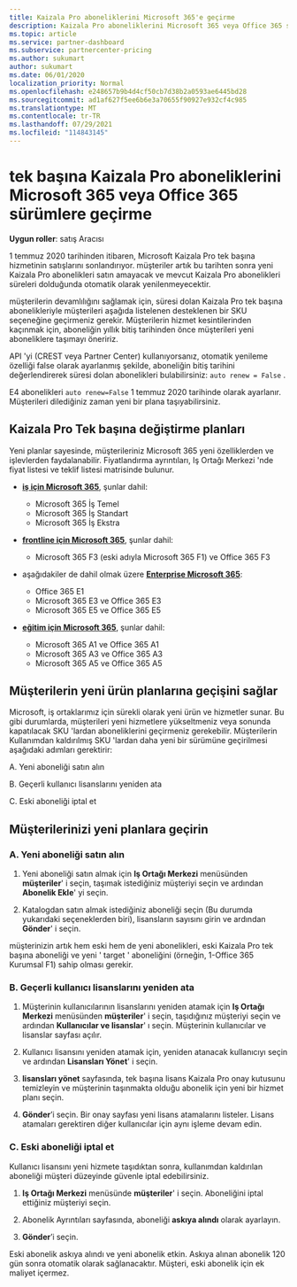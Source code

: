 ```yaml
---
title: Kaizala Pro aboneliklerini Microsoft 365'e geçirme
description: Kaizala Pro aboneliklerini Microsoft 365 veya Office 365 sürümlerine geçirmeyi öğrenin. Müşterilerinizin geçişini hakkında daha fazla bilgi için bu makaleyi okuyun.
ms.topic: article
ms.service: partner-dashboard
ms.subservice: partnercenter-pricing
ms.author: sukumart
author: sukumart
ms.date: 06/01/2020
localization_priority: Normal
ms.openlocfilehash: e248657b9b4d4cf50cb7d38b2a0593ae6445bd28
ms.sourcegitcommit: ad1af627f5ee6b6e3a70655f90927e932cf4c985
ms.translationtype: MT
ms.contentlocale: tr-TR
ms.lasthandoff: 07/29/2021
ms.locfileid: "114843145"
---
```

# <a name="migrate-kaizala-pro-standalone-subscriptions-to-microsoft-365-or-office-365-versions"></a>tek başına Kaizala Pro aboneliklerini Microsoft 365 veya Office 365 sürümlere geçirme

**Uygun roller**: satış Aracısı

1 temmuz 2020 tarihinden itibaren, Microsoft Kaizala Pro tek başına hizmetinin satışlarını sonlandırıyor. müşteriler artık bu tarihten sonra yeni Kaizala Pro abonelikleri satın amayacak ve mevcut Kaizala Pro abonelikleri süreleri dolduğunda otomatik olarak yenilenmeyecektir.

müşterilerin devamlılığını sağlamak için, süresi dolan Kaizala Pro tek başına abonelikleriyle müşterileri aşağıda listelenen desteklenen bir SKU seçeneğine geçirmeniz gerekir. Müşterilerin hizmet kesintilerinden kaçınmak için, aboneliğin yıllık bitiş tarihinden önce müşterileri yeni aboneliklere taşımayı öneririz.

API 'yi (CREST veya Partner Center) kullanıyorsanız, otomatik yenileme özelliği false olarak ayarlanmış şekilde, aboneliğin bitiş tarihini değerlendirerek süresi dolan abonelikleri bulabilirsiniz: `auto renew = False` .

E4 abonelikleri `auto renew=False` 1 temmuz 2020 tarihinde olarak ayarlanır. Müşterileri dilediğiniz zaman yeni bir plana taşıyabilirsiniz.

## <a name="kaizala-pro-standalone-replacement-plans"></a>Kaizala Pro Tek başına değiştirme planları

Yeni planlar sayesinde, müşterileriniz Microsoft 365 yeni özelliklerden ve işlevlerden faydalanabilir. Fiyatlandırma ayrıntıları, Iş Ortağı Merkezi 'nde fiyat listesi ve teklif listesi matrisinde bulunur.

- [**iş için Microsoft 365**](https://www.microsoft.com/microsoft-365/compare-all-microsoft-365-products?&activetab=tab:primaryr2), şunlar dahil:  
   - Microsoft 365 İş Temel
   - Microsoft 365 İş Standart
   - Microsoft 365 İş Ekstra
    
- [**frontline için Microsoft 365**](https://www.microsoft.com/microsoft-365/microsoft-365-enterprise-f3?activetab=pivot:overviewtab), şunlar dahil:
   - Microsoft 365 F3 (eski adıyla Microsoft 365 F1) ve Office 365 F3
    
- aşağıdakiler de dahil olmak üzere [**Enterprise Microsoft 365**](https://www.microsoft.com/microsoft-365/compare-microsoft-365-enterprise-plans): 
   - Office 365 E1
   - Microsoft 365 E3 ve Office 365 E3
   - Microsoft 365 E5 ve Office 365 E5

- [**eğitim için Microsoft 365**](https://www.microsoft.com/education/buy-license/microsoft365), şunlar dahil: 
    - Microsoft 365 A1 ve Office 365 A1
    - Microsoft 365 A3 ve Office 365 A3
    - Microsoft 365 A5 ve Office 365 A5

## <a name="transition-customers-to-new-product-plans"></a>Müşterilerin yeni ürün planlarına geçişini sağlar

Microsoft, iş ortaklarımız için sürekli olarak yeni ürün ve hizmetler sunar. Bu gibi durumlarda, müşterileri yeni hizmetlere yükseltmeniz veya sonunda kapatılacak SKU 'lardan aboneliklerini geçirmeniz gerekebilir. Müşterilerin Kullanımdan kaldırılmış SKU 'lardan daha yeni bir sürümüne geçirilmesi aşağıdaki adımları gerektirir:

A. Yeni aboneliği satın alın

B. Geçerli kullanıcı lisanslarını yeniden ata

C. Eski aboneliği iptal et


## <a name="migrate-your-customers-to-new-plans"></a>Müşterilerinizi yeni planlara geçirin

### <a name="a-purchase-the-new-subscription"></a>A. Yeni aboneliği satın alın

1. Yeni aboneliği satın almak için **Iş Ortağı Merkezi** menüsünden **müşteriler**' i seçin, taşımak istediğiniz müşteriyi seçin ve ardından **Abonelik Ekle**' yi seçin.

2. Katalogdan satın almak istediğiniz aboneliği seçin (Bu durumda yukarıdaki seçeneklerden biri), lisansların sayısını girin ve ardından **Gönder**' i seçin.

müşterinizin artık hem eski hem de yeni abonelikleri, eski Kaizala Pro tek başına aboneliği ve yeni ' target ' aboneliğini (örneğin, 1-Office 365 Kurumsal F1) sahip olması gerekir.

### <a name="b-reassign-current-user-licenses"></a>B. Geçerli kullanıcı lisanslarını yeniden ata

1. Müşterinin kullanıcılarının lisanslarını yeniden atamak için **Iş Ortağı Merkezi** menüsünden **müşteriler**' i seçin, taşıdığınız müşteriyi seçin ve ardından **Kullanıcılar ve lisanslar**' ı seçin. Müşterinin kullanıcılar ve lisanslar sayfası açılır.

2. Kullanıcı lisansını yeniden atamak için, yeniden atanacak kullanıcıyı seçin ve ardından **Lisansları Yönet**' i seçin.

3. **lisansları yönet** sayfasında, tek başına lisans Kaizala Pro onay kutusunu temizleyin ve müşterinin taşınmakta olduğu abonelik için yeni bir hizmet planı seçin.

4.  **Gönder**’i seçin. Bir onay sayfası yeni lisans atamalarını listeler. Lisans atamaları gerektiren diğer kullanıcılar için aynı işleme devam edin.

### <a name="c-cancel-old-subscription"></a>C. Eski aboneliği iptal et

Kullanıcı lisansını yeni hizmete taşıdıktan sonra, kullanımdan kaldırılan aboneliği müşteri düzeyinde güvenle iptal edebilirsiniz.

1.  **Iş Ortağı Merkezi** menüsünde **müşteriler**' i seçin. Aboneliğini iptal ettiğiniz müşteriyi seçin.

2.  Abonelik Ayrıntıları sayfasında, aboneliği **askıya alındı** olarak ayarlayın.

3.  **Gönder**’i seçin.

Eski abonelik askıya alındı ve yeni abonelik etkin. Askıya alınan abonelik 120 gün sonra otomatik olarak sağlanacaktır. Müşteri, eski abonelik için ek maliyet içermez.
